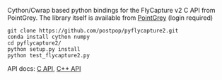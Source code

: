 Cython/Cwrap based python bindings for the FlyCapture v2 C API from PointGrey.
The library itself is available from [PointGrey](http://www.ptgrey.com/support/downloads/download.asp) (login required)

```shell
git clone https://github.com/postpop/pyflycapture2.git
conda install cython numpy
cd pyflycapture2/
python setup.py install
python test_flycapture2.py
```

API docs: [C API](http://www.ptgrey.com/support/downloads/documents/flycapture/Doxygen/C/html/index.html), [C++ API](http://www.ptgrey.com/support/downloads/documents/flycapture/Doxygen/html/index.html)
